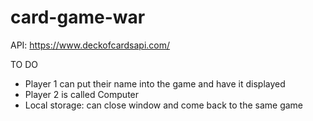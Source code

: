 # card-game-war

API: https://www.deckofcardsapi.com/

TO DO 
- Player 1 can put their name into the game and have it displayed
- Player 2 is called Computer
- Local storage: can close window and come back to the same game
